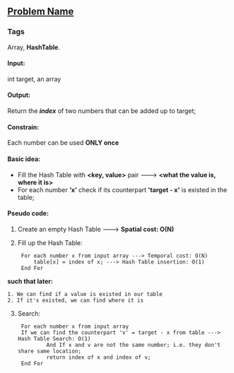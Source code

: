 ## [Problem Name](https:link/to/the/problem)
### Tags
Array, **HashTable**.  
#### Input: 
int target, an array
#### Output: 
Return the **_index_** of two numbers that can be added up to target;
#### Constrain: 
Each number can be used __ONLY once__
#### Basic idea:
* Fill the Hash Table with __<key, value>__ pair ---> __<what the value is, where it is>__
* For each number **‘x’** check if its counterpart **'target - x'** is existed in the table;
#### Pseudo code:
1. Create an empty Hash Table ---> **Spatial cost: O(N)**
2. Fill up the Hash Table:

		For each number x from input array ---> Temporal cost: O(N)
      		table[x] = index of x; ---> Hash Table insertion: O(1)
        End For
**such that later:**

	1. We can find if a value is existed in our table
	2. If it's existed, we can find where it is
3. Search:
		
        For each number x from input array
		If we can find the counterpart 'v' = target - x from table ---> Hash Table Search: O(1)
            	And If x and v are not the same number; i.e. they don't share same location;
            	return index of x and index of v;
        End For
       
